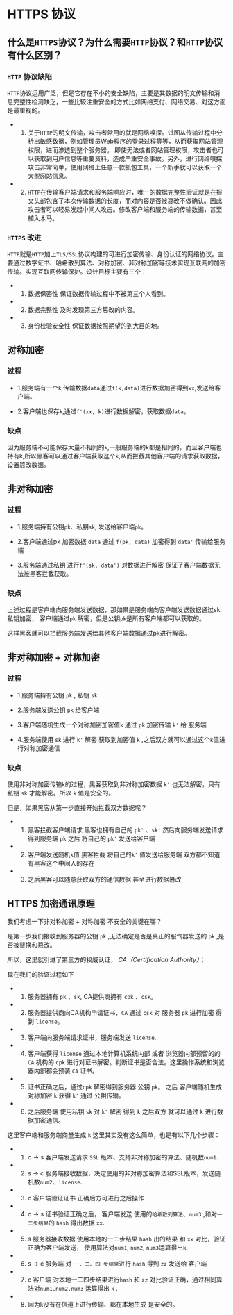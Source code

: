 # HTTPS 协议

## 什么是`HTTPS`协议？为什么需要`HTTP`协议？和`HTTP`协议有什么区别？

### `HTTP` 协议缺陷

`HTTP`协议运用广泛，但是它存在不小的安全缺陷，主要是其数据的明文传输和消息完整性检测缺乏，一些比较注重安全的方式比如网络支付、网络交易、对这方面是最重视的。

- 1. 关于`HTTP`的明文传输，攻击者常用的就是网络嗅探。试图从传输过程中分析出敏感数据，例如管理员Web程序的登录过程等等，从而获取网站管理权限，进而渗透到整个服务器。
即使无法或者网站管理权限，攻击者也可以获取到用户信息等重要资料，造成严重安全事故。另外，进行网络嗅探攻击非常简单，使用网络上任意一款抓包工具，一个新手就可以获取一个大型网站信息。

- 2. `HTTP`在传输客户端请求和服务端响应时，唯一的数据完整性验证就是在报文头部包含了本次传输数据的长度，而对内容是否被篡改不做确认。因此攻击者可以轻易发起中间人攻击。修改客户端和服务端的传输数据，甚至植入木马。

### `HTTPS` 改进

`HTTP`就是`HTTP`加上`TLS/SSL`协议构建的可进行加密传输、身份认证的网络协议。主要通过数字证书、哈希散列算法、对称加密、非对称加密等技术实现互联网的加密传输。实现互联网传输保护。设计目标主要有三个：

- 1. 数据保密性 保证数据传输过程中不被第三个人看到。

- 2. 数据完整性 及时发现第三方篡改的内容。

- 3. 身份校验安全性 保证数据按照期望的到大目的地。


## 对称加密

### 过程

- 1.服务端有一个`k`,传输数据`data`通过`f(k,data)`进行数据加密得到`xx`,发送给客户端。

- 2.客户端也保存`k`,通过`f'(xx, k)`进行数据解密，获取数据`data`。

### 缺点

因为服务端不可能保存大量不相同的`k`,一般服务端的k都是相同的，而且客户端也持有k,所以黑客可以通过客户端获取这个`k`,从而拦截其他客户端的请求获取数据，设置篡改数据。

## 非对称加密

### 过程

- 1.服务端持有公钥`pk`、私钥`sk`, 发送给客户端`pk`。

- 2.客户端通过pk 加密数据 `data` 通过 `f(pk, data)` 加密得到 `data'` 传输给服务端

- 3.服务端通过私钥 进行`f'(sk, data')` 对数据进行解密 保证了客户端数据无法被黑客拦截获取。

### 缺点

上述过程是客户端向服务端发送数据，那如果是服务端向客户端发送数据通过sk私钥加密， 客户端通过`pk` 解密，但是公钥`pk`是所有客户端都可以获取的。

这样黑客就可以拦截服务端发送给其他客户端数据通过pk进行解密。

## 非对称加密 + 对称加密

### 过程

- 1.服务端持有公钥 `pk` , 私钥 `sk`

- 2.服务端发送公钥 `pk` 给客户端

- 3.客户端随机生成一个对称加密加密值`k` 通过 `pk` 加密传输 `k'` 给 服务端

- 4.服务端使用 `sk` 进行 `k'` 解密 获取到加密值 `k` ,之后双方就可以通过这个`k`值进行对称加密通信

### 缺点

使用非对称加密传输`k`的过程，黑客获取到非对称加密数据 `k'` 也无法解密，只有私钥 `sk` 才能解密。所以 `k` 值是安全的。

但是，如果黑客从第一步直接开始拦截双方数据呢？

- 1. 黑客拦截客户端请求 黑客也拥有自己的 `pk'` 、`sk'` 然后向服务端发送请求得到服务端 `pk` 之后 将自己的 `pk'` 发送给客户端

- 2. 客户端发送随机`k`值 黑客拦截 将自己的`k'` 值发送给服务端 双方都不知道有黑客这个中间人的存在

- 3. 之后黑客可以随意获取双方的通信数据 甚至进行数据篡改

## HTTPS 加密通讯原理

我们考虑一下非对称加密 + 对称加密 不安全的关键在哪？

是第一步我们接收到服务器的公钥 `pk` ,无法确定是否是真正的服气器发送的 `pk` ,是否被替换和篡改。

所以，这里就引进了第三方的权威认证， *CA（Certification Authority）*；

现在我们的验证过程如下

- 1. 服务器拥有 `pk` 、`sk`, CA提供商拥有 `cpk` 、`csk`。
- 2. 服务器提供商向CA机构申请证书，`CA` 通过 `csk` 对 服务器 `pk` 进行加密 得到 `license`。
- 3. 客户端向服务端请求证书，服务端发送 `license`.
- 4. 客户端获得 `license` 通过本地计算机系统内部 或者 浏览器内部预留的的 `CA` 机构的 `cpk` 进行对证书解密。判断证书是否合法。这里操作系统和浏览器内部都会预装 `CA` 证书。
- 5. 证书正确之后，通过`cpk` 解密得到服务器 公钥 `pk`。 之后 客户端随机生成 对称加密 `k` 获得 `k'` 通过 公钥传输。
- 6. 之后服务端 使用私钥 `sk` 对 `k'` 解密 得到 `k` 之后双方 就可以通过 `k` 进行数据加密通信。

这里客户端和服务端商量生成 `k` 这里其实没有这么简单，也是有以下几个步骤：

- 1. c -> s 客户端发送请求 `SSL` 版本、支持非对称加密的算法、随机数`num1`.
- 2. s -> c 服务端接收数据，决定使用的非对称加密算法和SSL版本，发送随机数`num2`、`license`.
- 3. c 客户端验证证书 正确后方可进行之后操作
- 4. c -> s 证书验证正确之后， 客户端发送 使用的`哈希散列算法`、`num3` ,和对`一二步结果`的 `hash` 得出数据 `xx`.
- 5. s 服务器接收数据 使用本地的一二步结果 `hash` 出的结果 和 `xx` 对比，验证正确为客户端发送， 使用算法对`num1`, `num2`, `num3`运算得出`k`.
- 6. s -> c 服务端 对` 一、二、四 步结果`进行 `hash` 得到 `zz` 发送给 客户端
- 7. c 客户端 对本地一二四步结果进行`hash` 和 `zz` 对比验证正确，通过相同算法对`num1,num2,num3` 运算得出 `k` .
- 8. 因为`k`没有在信道上进行传输、都在本地生成 是安全的。 